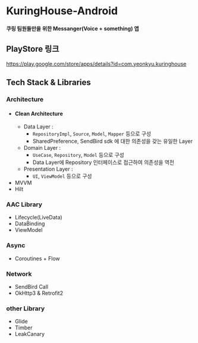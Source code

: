 # KuringHouse-Android

#### 쿠링 팀원들만을 위한 Messanger(Voice + something) 앱

## PlayStore 링크 
https://play.google.com/store/apps/details?id=com.yeonkyu.kuringhouse

## Tech Stack & Libraries

### Architecture
- #### Clean Architecture
  - Data Layer : 
    - `RepositoryImpl`, `Source`, `Model`, `Mapper` 등으로 구성
    - SharedPreference, SendBird sdk 에 대한 의존성을 갖는 유일한 Layer
  - Domain Layer : 
    - `UseCase`, `Repository`, `Model` 등으로 구성
    - Data Layer에 Repository 인터페이스로 접근하여 의존성을 역전
  - Presentation Layer : 
    - `UI`, `ViewModel` 등으로 구성
- MVVM
- Hilt

### AAC Library
- Lifecycle(LiveData)
- DataBinding
- ViewModel

### Async
- Coroutines + Flow

### Network
- SendBird Call
- OkHttp3 & Retrofit2

### other Library
- Glide
- Timber
- LeakCanary
